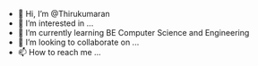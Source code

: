 - 👋 Hi, I’m @Thirukumaran
- 👀 I’m interested in ...
- 🌱 I’m currently learning BE Computer Science and Engineering
- 💞️ I’m looking to collaborate on ...
- 📫 How to reach me ...

<!---
Thirukumaran2192001/Thirukumaran2192001 is a ✨ special ✨ repository because its `README.md` (this file) appears on your GitHub profile.
You can click the Preview link to take a look at your changes.
--->

